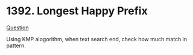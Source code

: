 # 1392. Longest Happy Prefix

[Question](https://leetcode.com/problems/longest-happy-prefix/)

Using KMP alogorithm, when text search end, check how much match in pattern. 
